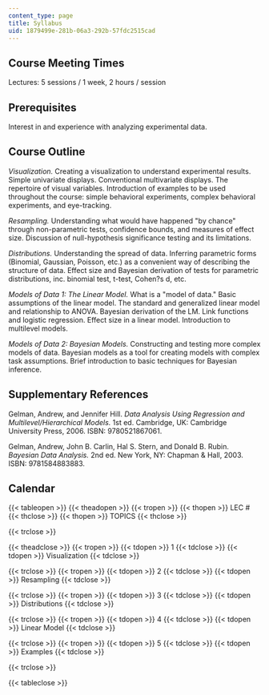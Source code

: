 ```yaml
---
content_type: page
title: Syllabus
uid: 1879499e-281b-06a3-292b-57fdc2515cad
---
```


Course Meeting Times
--------------------

Lectures: 5 sessions / 1 week, 2 hours / session

Prerequisites
-------------

Interest in and experience with analyzing experimental data.

Course Outline
--------------

_Visualization._ Creating a visualization to understand experimental results. Simple univariate displays. Conventional multivariate displays. The repertoire of visual variables. Introduction of examples to be used throughout the course: simple behavioral experiments, complex behavioral experiments, and eye-tracking.

_Resampling._ Understanding what would have happened "by chance" through non-parametric tests, confidence bounds, and measures of effect size. Discussion of null-hypothesis significance testing and its limitations.

_Distributions._ Understanding the spread of data. Inferring parametric forms (Binomial, Gaussian, Poisson, etc.) as a convenient way of describing the structure of data. Effect size and Bayesian derivation of tests for parametric distributions, inc. binomial test, t-test, Cohen?s d, etc.

_Models of Data 1: The Linear Model._ What is a "model of data." Basic assumptions of the linear model. The standard and generalized linear model and relationship to ANOVA. Bayesian derivation of the LM. Link functions and logistic regression. Effect size in a linear model. Introduction to multilevel models.

_Models of Data 2: Bayesian Models._ Constructing and testing more complex models of data. Bayesian models as a tool for creating models with complex task assumptions. Brief introduction to basic techniques for Bayesian inference.

Supplementary References
------------------------

Gelman, Andrew, and Jennifer Hill. _Data Analysis Using Regression and Multilevel/Hierarchical Models._ 1st ed. Cambridge, UK: Cambridge University Press, 2006. ISBN: 9780521867061.

Gelman, Andrew, John B. Carlin, Hal S. Stern, and Donald B. Rubin. _Bayesian Data Analysis._ 2nd ed. New York, NY: Chapman & Hall, 2003. ISBN: 9781584883883.

Calendar
--------

{{< tableopen >}}
{{< theadopen >}}
{{< tropen >}}
{{< thopen >}}
LEC #
{{< thclose >}}
{{< thopen >}}
TOPICS
{{< thclose >}}

{{< trclose >}}

{{< theadclose >}}
{{< tropen >}}
{{< tdopen >}}
1
{{< tdclose >}}
{{< tdopen >}}
Visualization
{{< tdclose >}}

{{< trclose >}}
{{< tropen >}}
{{< tdopen >}}
2
{{< tdclose >}}
{{< tdopen >}}
Resampling
{{< tdclose >}}

{{< trclose >}}
{{< tropen >}}
{{< tdopen >}}
3
{{< tdclose >}}
{{< tdopen >}}
Distributions
{{< tdclose >}}

{{< trclose >}}
{{< tropen >}}
{{< tdopen >}}
4
{{< tdclose >}}
{{< tdopen >}}
Linear Model
{{< tdclose >}}

{{< trclose >}}
{{< tropen >}}
{{< tdopen >}}
5
{{< tdclose >}}
{{< tdopen >}}
Examples
{{< tdclose >}}

{{< trclose >}}

{{< tableclose >}}